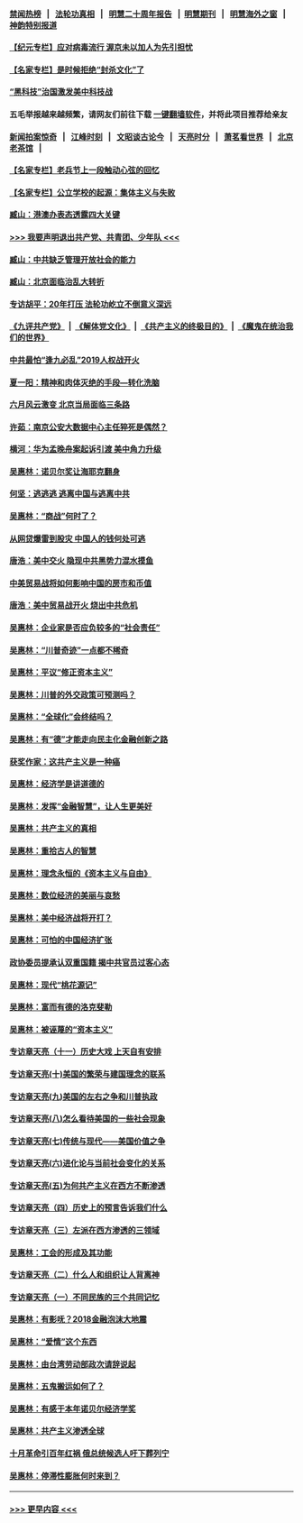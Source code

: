 #### [禁闻热榜](热点新闻.md?=0)  &nbsp;&nbsp;|&nbsp;&nbsp; [法轮功真相](https://github.com/gfw-breaker/truth/blob/master/README.md?=0) &nbsp;&nbsp;|&nbsp;&nbsp; [明慧二十周年报告](https://github.com/gfw-breaker/mh-reports/blob/master/README.md?=0) &nbsp;&nbsp;|&nbsp;&nbsp;[明慧期刊](https://github.com/gfw-breaker/mh-qikan) &nbsp;&nbsp;|&nbsp;&nbsp; [明慧海外之窗](https://github.com/gfw-breaker/mh-news/blob/master/README.md?=0) &nbsp;&nbsp;|&nbsp;&nbsp; [神韵特别报道](https://github.com/gfw-breaker/mh-news/blob/master/shenyun.md?=0)
#### [【纪元专栏】应对病毒流行 渥京未以加人为先引担忧](../pages/nsc423/n11875714.md?t=03070503) 
#### [【名家专栏】是时候拒绝“封杀文化”了](../pages/nsc423/n11814093.md?t=03070503) 
#### [“黑科技”治国激发美中科技战](../pages/nsc423/n11638056.md?t=03070503) 
#### 五毛举报越来越频繁，请网友们前往下载 [一键翻墙软件](https://github.com/gfw-breaker/ssr-accounts)，并将此项目推荐给亲友
#### [新闻拍案惊奇](https://github.com/gfw-breaker/banned-news/blob/master/pages/link4.md) &nbsp;&nbsp;|&nbsp;&nbsp; [江峰时刻](https://github.com/gfw-breaker/banned-news/blob/master/pages/link4.md) &nbsp;&nbsp;|&nbsp;&nbsp; [文昭谈古论今](https://github.com/gfw-breaker/banned-news/blob/master/pages/link4.md) &nbsp;&nbsp;|&nbsp;&nbsp; [天亮时分](https://github.com/gfw-breaker/banned-news/blob/master/pages/link4.md) &nbsp;&nbsp;|&nbsp;&nbsp; [萧茗看世界](https://github.com/gfw-breaker/banned-news/blob/master/pages/link4.md) &nbsp;&nbsp;|&nbsp;&nbsp; [北京老茶馆](https://github.com/gfw-breaker/banned-news/blob/master/pages/link4.md) &nbsp;&nbsp;|&nbsp;&nbsp; 
#### [【名家专栏】老兵节上一段触动心弦的回忆](../pages/nsc423/n11646016.md?t=03070503) 
#### [【名家专栏】公立学校的起源：集体主义与失败](../pages/nsc423/n11601833.md?t=03070503) 
#### [臧山：港澳办表态透露四大关键](../pages/nsc423/n11421628.md?t=03070503) 
#### [>>> 我要声明退出共产党、共青团、少年队 <<<](https://github.com/begood0513/goodnews/blob/master/quit/letter.md) 
#### [臧山：中共缺乏管理开放社会的能力](../pages/nsc423/n11407457.md?t=03070503) 
#### [臧山：北京面临治乱大转折](../pages/nsc423/n11406895.md?t=03070503) 
#### [专访胡平：20年打压 法轮功屹立不倒意义深远](../pages/nsc423/n11398800.md?t=03070503) 
#### [《九评共产党》](https://github.com/begood0513/9ping.md/blob/master/README.md) &nbsp;|&nbsp; [《解体党文化》](../../../../jtdwh.md/blob/master/README.md)  &nbsp;|&nbsp; [《共产主义的终极目的》](../../../../gczydzjmd.md/blob/master/README.md) &nbsp;|&nbsp; [《魔鬼在统治我们的世界》](../../../../mgztzwmdsj.md/blob/master/README.md) 
#### [中共最怕“逢九必乱”2019人权战开火](../pages/nsc423/n11385248.md?t=03070503) 
#### [夏一阳：精神和肉体灭绝的手段—转化洗脑](../pages/nsc423/n11368250.md?t=03070503) 
#### [六月风云激变 北京当局面临三条路](../pages/nsc423/n11313668.md?t=03070503) 
#### [许茹：南京公安大数据中心主任猝死是偶然？](../pages/nsc423/n11064744.md?t=03070503) 
#### [横河：华为孟晚舟案起诉引渡 美中角力升级](../pages/nsc423/n11027230.md?t=03070503) 
#### [吴惠林：诺贝尔奖让海耶克翻身](../pages/nsc423/n10890049.md?t=03070503) 
#### [何坚：逃逃逃 逃离中国与逃离中共](../pages/nsc423/n10592891.md?t=03070503) 
#### [吴惠林：“商战”何时了？](../pages/nsc423/n10573558.md?t=03070503) 
#### [从网贷爆雷到股灾 中国人的钱何处可逃](../pages/nsc423/n10572800.md?t=03070503) 
#### [唐浩：美中交火 隐现中共黑势力混水摸鱼](../pages/nsc423/n10544040.md?t=03070503) 
#### [中美贸易战将如何影响中国的房市和币值](../pages/nsc423/n10543697.md?t=03070503) 
#### [唐浩：美中贸易战开火 烧出中共危机](../pages/nsc423/n10540126.md?t=03070503) 
#### [吴惠林：企业家是否应负较多的“社会责任”](../pages/nsc423/n10535022.md?t=03070503) 
#### [吴惠林：“川普奇迹”一点都不稀奇](../pages/nsc423/n10512808.md?t=03070503) 
#### [吴惠林：平议“修正资本主义”](../pages/nsc423/n10495724.md?t=03070503) 
#### [吴惠林：川普的外交政策可预测吗？](../pages/nsc423/n10462387.md?t=03070503) 
#### [吴惠林：“全球化”会终结吗？](../pages/nsc423/n10452838.md?t=03070503) 
#### [吴惠林：有“德”才能走向民主化金融创新之路](../pages/nsc423/n10432292.md?t=03070503) 
#### [获奖作家：这共产主义是一种癌](../pages/nsc423/n10431541.md?t=03070503) 
#### [吴惠林：经济学是讲道德的](../pages/nsc423/n10398014.md?t=03070503) 
#### [吴惠林：发挥“金融智慧”，让人生更美好](../pages/nsc423/n10375019.md?t=03070503) 
#### [吴惠林：共产主义的真相](../pages/nsc423/n10351394.md?t=03070503) 
#### [吴惠林：重拾古人的智慧](../pages/nsc423/n10337691.md?t=03070503) 
#### [吴惠林：理念永恒的《资本主义与自由》](../pages/nsc423/n10316274.md?t=03070503) 
#### [吴惠林：数位经济的美丽与哀愁](../pages/nsc423/n10292946.md?t=03070503) 
#### [吴惠林：美中经济战将开打？](../pages/nsc423/n10258825.md?t=03070503) 
#### [吴惠林：可怕的中国经济扩张](../pages/nsc423/n10219147.md?t=03070503) 
#### [政协委员提承认双重国籍 揭中共官员过客心态](../pages/nsc423/n10208809.md?t=03070503) 
#### [吴惠林：现代“桃花源记”](../pages/nsc423/n10185234.md?t=03070503) 
#### [吴惠林：富而有德的洛克斐勒](../pages/nsc423/n10142264.md?t=03070503) 
#### [吴惠林：被诬蔑的“资本主义”](../pages/nsc423/n10124816.md?t=03070503) 
#### [专访章天亮（十一）历史大戏 上天自有安排](../pages/nsc423/n10094905.md?t=03070503) 
#### [专访章天亮(十)美国的繁荣与建国理念的联系](../pages/nsc423/n10094899.md?t=03070503) 
#### [专访章天亮(九)美国的左右之争和川普执政](../pages/nsc423/n10094889.md?t=03070503) 
#### [专访章天亮(八)怎么看待美国的一些社会现象](../pages/nsc423/n10094857.md?t=03070503) 
#### [专访章天亮(七)传统与现代——美国价值之争](../pages/nsc423/n10093140.md?t=03070503) 
#### [专访章天亮(六)进化论与当前社会变化的关系](../pages/nsc423/n10092036.md?t=03070503) 
#### [专访章天亮(五)为何共产主义在西方不断渗透](../pages/nsc423/n10083620.md?t=03070503) 
#### [专访章天亮（四）历史上的预言告诉我们什么](../pages/nsc423/n10083606.md?t=03070503) 
#### [专访章天亮（三）左派在西方渗透的三领域](../pages/nsc423/n10081115.md?t=03070503) 
#### [吴惠林：工会的形成及其功能](../pages/nsc423/n10080633.md?t=03070503) 
#### [专访章天亮（二）什么人和组织让人背离神](../pages/nsc423/n10076637.md?t=03070503) 
#### [专访章天亮（一）不同民族的三个共同记忆](../pages/nsc423/n10074188.md?t=03070503) 
#### [吴惠林：有影呒？2018金融泡沫大地震](../pages/nsc423/n10040534.md?t=03070503) 
#### [吴惠林：“爱情”这个东西](../pages/nsc423/n10019423.md?t=03070503) 
#### [吴惠林：由台湾劳动部政次请辞说起](../pages/nsc423/n9979679.md?t=03070503) 
#### [吴惠林：五鬼搬运如何了？](../pages/nsc423/n9925338.md?t=03070503) 
#### [吴惠林：有感于本年诺贝尔经济学奖](../pages/nsc423/n9871883.md?t=03070503) 
#### [吴惠林：共产主义渗透全球](../pages/nsc423/n9812748.md?t=03070503) 
#### [十月革命引百年红祸 俄总统候选人吁下葬列宁](../pages/nsc423/n9810182.md?t=03070503) 
#### [吴惠林：停滞性膨胀何时来到？](../pages/nsc423/n9764136.md?t=03070503) 

----
#### [ >>> 更早内容 <<< ](../indexes/nsc423-earlier.md)
